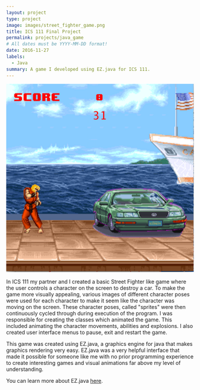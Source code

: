 ```yaml
---
layout: project
type: project
image: images/street_fighter_game.png
title: ICS 111 Final Project
permalink: projects/java_game
# All dates must be YYYY-MM-DD format!
date: 2016-11-27
labels:
  - Java
summary: A game I developed using EZ.java for ICS 111.
---
```


  <img class="ui medium image" src="../images/street_fighter_game.png">
  

In ICS 111 my partner and I created a basic Street Fighter like game where the user controls a character on the screen to destroy a car. To make the game more visually appealing, various images of different character poses were used for each character to make it seem like the character was moving on the screen. These character poses, called "sprites" were then continuously  cycled through during execution of the program. I was responsible for creating the classes which animated the game. This included animating the character movements, abilities and explosions. I also created user interface menus to pause, exit and restart the game. 

This game was created using EZ.java, a graphics engine for java that makes graphics rendering very easy. EZ.java was a very helpful interface that made it possible for someone like me with no prior programming experience to create interesting games and visual animations far above my level of understanding. 

You can learn more about EZ.java [here](http://www2.hawaii.edu/~dylank/ics111/).


